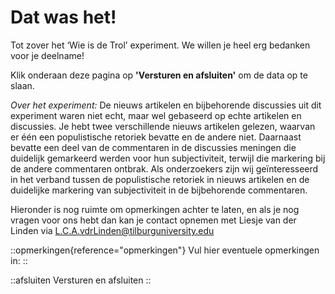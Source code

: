 # Dat was het! 

Tot zover het ‘Wie is de Trol’ experiment. We willen je heel erg bedanken voor je deelname! 

Klik onderaan deze pagina op **'Versturen en afsluiten'** om de data op te slaan.

*Over het experiment:*
De nieuws artikelen en bijbehorende discussies uit dit experiment waren niet echt, maar wel gebaseerd op echte artikelen en discussies. Je hebt twee verschillende nieuws artikelen gelezen, waarvan er één een populistische retoriek bevatte en de andere niet. Daarnaast bevatte een deel van de commentaren in de discussies meningen die duidelijk gemarkeerd werden voor hun subjectiviteit, terwijl die markering bij de andere commentaren ontbrak. Als onderzoekers zijn wij geïnteresseerd in het verband tussen de populistische retoriek in nieuws artikelen en de duidelijke markering van subjectiviteit in de bijbehorende commentaren.

Hieronder is nog ruimte om opmerkingen achter te laten, en als je nog vragen voor ons hebt dan kan je contact opnemen met Liesje van der Linden via L.C.A.vdrLinden@tilburguniversity.edu


::opmerkingen{reference="opmerkingen"}
Vul hier eventuele opmerkingen in:
::

::afsluiten
Versturen en afsluiten
::
